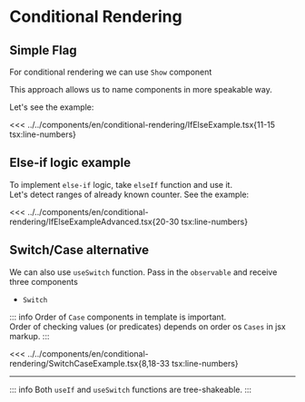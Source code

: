 # Conditional Rendering

<script setup >
import Demo from '../../components/tools/Demo.vue'
import { ifElseExample } from '../../components/en/conditional-rendering/IfElseExample.tsx'
import { IfElseExampleAdvanced } from '../../components/en/conditional-rendering/IfElseExampleAdvanced.tsx'
import { SwitchCaseExample } from '../../components/en/conditional-rendering/SwitchCaseExample.tsx'
</script>

## Simple Flag

For conditional rendering we can use `Show` component

This approach allows us to name components in more speakable way.

Let's see the example:

<<< ../../components/en/conditional-rendering/IfElseExample.tsx{11-15 tsx:line-numbers}
<Demo :is="ifElseExample" />

## Else-if logic example

To implement `else-if` logic, take `elseIf` function and use it.  
Let's detect ranges of already known counter. See the example:

<<< ../../components/en/conditional-rendering/IfElseExampleAdvanced.tsx{20-30 tsx:line-numbers}
<Demo  :is="IfElseExampleAdvanced" />

## Switch/Case alternative

We can also use `useSwitch` function. Pass in the `observable` and receive three components
* `Switch` 


::: info
Order of `Case` components in template is important.  
Order of checking values (or predicates) depends on order os `Cases` in jsx markup.
:::

<<< ../../components/en/conditional-rendering/SwitchCaseExample.tsx{8,18-33 tsx:line-numbers}
<Demo  :is="SwitchCaseExample" />

---
::: info
Both `useIf` and `useSwitch` functions are tree-shakeable.
:::